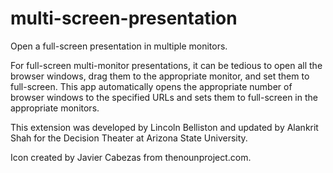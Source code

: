 # multi-screen-presentation
Open a full-screen presentation in multiple monitors.

For full-screen multi-monitor presentations, it can be tedious to open all the browser windows, drag them to the appropriate monitor, and set them to full-screen. This app automatically opens the appropriate number of browser windows to the specified URLs and sets them to full-screen in the appropriate monitors. 

This extension was developed by Lincoln Belliston and updated by Alankrit Shah for the Decision Theater at Arizona State University.

Icon created by Javier Cabezas from thenounproject.com.

